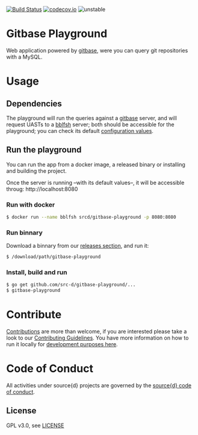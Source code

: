 [![Build Status](https://travis-ci.org/src-d/gitbase-playground.svg)](https://travis-ci.org/src-d/gitbase-playground)
[![codecov.io](https://codecov.io/github/src-d/gitbase-playground/coverage.svg)](https://codecov.io/github/src-d/go-git)
![unstable](https://svg-badge.appspot.com/badge/stability/unstable?a)

# Gitbase Playground

Web application powered by [gitbase](https://github.com/src-d/gitbase), were you can query git repositories with a MySQL.

<!-- ![Screenshot](.github/screenshot.png?raw=true) //-->


# Usage

## Dependencies

The playground will run the queries against a [gitbase](https://github.com/src-d/gitbase) server, and will request UASTs to a [bblfsh](https://doc.bblf.sh/) server; both should be accessible for the playground; you can check its default [configuration values](docs/CONTRIBUTING.md#configuration).

## Run the playground

You can run the app from a docker image, a released binary or installing and building the project.

Once the server is running &ndash;with its default values&ndash;, it will be accessible throug: http://localhost:8080

### Run with docker

```bash
$ docker run --name bblfsh srcd/gitbase-playground -p 8080:8080
```

### Run binnary

Download a binnary from our [releases section](https://github.com/src-d/gitbase-playground/releases), and run it:

```bash
$ /download/path/gitbase-playground
```

### Install, build and run

```bash
$ go get github.com/src-d/gitbase-playground/...
$ gitbase-playground
```

# Contribute

[Contributions](https://github.com/src-d/gitbase-playground/issues) are more than welcome, if you are interested please take a look to our [Contributing Guidelines](docs/CONTRIBUTING.md). You have more information on how to run it locally for [development purposes here](docs/CONTRIBUTING.md#Development).


# Code of Conduct

All activities under source{d} projects are governed by the [source{d} code of conduct](https://github.com/src-d/guide/blob/master/.github/CODE_OF_CONDUCT.md).


## License

GPL v3.0, see [LICENSE](LICENSE)
